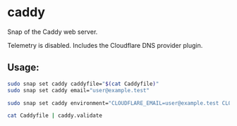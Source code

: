 # caddy
Snap of the Caddy web server.

Telemetry is disabled. Includes the Cloudflare DNS provider plugin.

## Usage:

```bash
sudo snap set caddy caddyfile="$(cat Caddyfile)"
sudo snap set caddy email="user@example.test"
```

```bash
sudo snap set caddy environment="CLOUDFLARE_EMAIL=user@example.test CLOUDFLARE_API_KEY=abcdefgh"
```

```bash
cat Caddyfile | caddy.validate
```